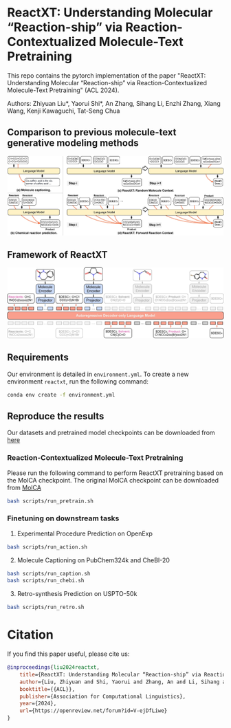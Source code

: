 # ReactXT: Understanding Molecular “Reaction-ship” via Reaction-Contextualized Molecule-Text Pretraining

This repo contains the pytorch implementation of the paper "ReactXT: Understanding Molecular “Reaction-ship” via Reaction-Contextualized Molecule-Text Pretraining" (ACL 2024).

Authors: Zhiyuan Liu*, Yaorui Shi*, An Zhang, Sihang Li, Enzhi Zhang, Xiang Wang, Kenji Kawaguchi, Tat-Seng Chua

## Comparison to previous molecule-text generative modeling methods

![fig1](./figures/comparison.jpg)


## Framework of ReactXT

![fig1](./figures/frameworks.jpg)


## Requirements

Our environment is detailed in `environment.yml`. To create a new environment `reactxt`, run the following command:

```bash
conda env create -f environment.yml
```

## Reproduce the results

Our datasets and pretrained model checkpoints can be downloaded from [here](https://osf.io/e68v4/files/osfstorage)

### Reaction-Contextualized Molecule-Text Pretraining

Please run the following command to perform ReactXT pretraining based on the MolCA checkpoint.
The original MolCA checkpoint can be downloaded from [MolCA](https://github.com/eltociear/MolCA)

```bash
bash scripts/run_pretrain.sh
```

### Finetuning on downstream tasks

1. Experimental Procedure Prediction on OpenExp

```bash
bash scripts/run_action.sh
```

2. Molecule Captioning on PubChem324k and CheBI-20

```bash
bash scripts/run_caption.sh
bash scripts/run_chebi.sh
```

3. Retro-synthesis Prediction on USPTO-50k

```bash
bash scripts/run_retro.sh
```


# Citation

If you find this paper useful, please cite us:

```bib
@inproceedings{liu2024reactxt,
    title={ReactXT: Understanding Molecular “Reaction-ship” via Reaction-Contextualized Molecule-Text Pretraining},
    author={Liu, Zhiyuan and Shi, Yaorui and Zhang, An and Li, Sihang and Zhang, Enzhi and Wang, Xiang and Kawaguchi, Kenji and Chua, Tat-Seng},
    booktitle={{ACL}},
    publisher={Association for Computational Linguistics},
    year={2024},
    url={https://openreview.net/forum?id=V-ejDfLiwe}
}
```
